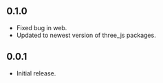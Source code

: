 ## 0.1.0

* Fixed bug in web.
* Updated to newest version of three_js packages.

## 0.0.1

* Initial release.
